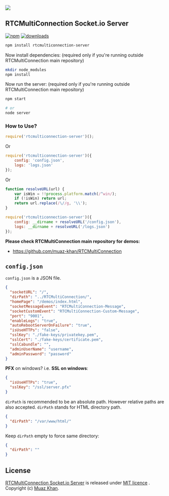 <a href="https://www.rtcmulticonnection.org/"><img src="https://i.imgur.com/MFfRBSM.png" /></a>

## RTCMultiConnection Socket.io Server

[![npm](https://img.shields.io/npm/v/rtcmulticonnection-server.svg)](https://npmjs.org/package/rtcmulticonnection-server) [![downloads](https://img.shields.io/npm/dm/rtcmulticonnection-server.svg)](https://npmjs.org/package/rtcmulticonnection-server)

```sh
npm install rtcmulticonnection-server
```

Now install dependencies: (required only if you're running outside RTCMultiConnection main repository)

```sh
mkdir node_modules
npm install
```

Now run the server: (required only if you're running outside RTCMultiConnection main repository)

```sh
npm start

# or
node server
```

### How to Use?

```javascript
require('rtcmulticonnection-server')();
```

Or

```javascript
require('rtcmulticonnection-server')({
    config: 'config.json',
    logs: 'logs.json'
});
```

Or

```javascript
function resolveURL(url) {
    var isWin = !!process.platform.match(/^win/);
    if (!isWin) return url;
    return url.replace(/\//g, '\\');
}

require('rtcmulticonnection-server')({
    config: __dirname + resolveURL('/config.json'),
    logs: __dirname + resolveURL('/logs.json')
});
```

**Please check RTCMultiConnection main repository for demos:**

* https://github.com/muaz-khan/RTCMultiConnection

## `config.json`

`config.json` is a JSON file.

```json
{
  "socketURL": "/",
  "dirPath": "../RTCMultiConnection/",
  "homePage": "/demos/index.html",
  "socketMessageEvent": "RTCMultiConnection-Message",
  "socketCustomEvent": "RTCMultiConnection-Custom-Message",
  "port": "9001",
  "enableLogs": "true",
  "autoRebootServerOnFailure": "true",
  "isUseHTTPs": "false",
  "sslKey": "./fake-keys/privatekey.pem",
  "sslCert": "./fake-keys/certificate.pem",
  "sslCabundle": "",
  "adminUserName": "username",
  "adminPassword": "password"
}
```

**PFX** on windows? i.e. **SSL on windows**:

```json
{
  "isUseHTTPs": "true",
  "sslKey": "/ssl/server.pfx"
}
```

`dirPath` is recommended to be an absolute path. However relative paths are also accepted. `dirPath` stands for HTML directory path.

```json
{
  "dirPath": "/var/www/html/"
}
```

Keep `dirPath` empty to force same directory:

```json
{
  "dirPath": ""
}
```

## License

[RTCMultiConnection Socket.io Server](https://github.com/muaz-khan/RTCMultiConnection-Server) is released under [MIT licence](https://github.com/muaz-khan/RTCMultiConnection/blob/master/LICENSE.md) . Copyright (c) [Muaz Khan](https://MuazKhan.com/).
